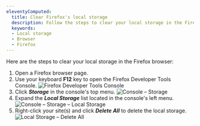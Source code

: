 ```yaml
---
eleventyComputed:
  title: Clear Firefox's local storage
  description: Follow the steps to clear your local storage in the Firefox browser.
  keywords:
  - Local storage
  - Browser
  - Firefox
---
```

Here are the steps to clear your local storage in the Firefox browser:

1. Open a Firefox browser page.
1. Use your keyboard **F12** key to open the Firefox Developer Tools Console.
![Firefox Developer Tools Console](https://cdnweb.devolutions.net/docs/docs_en_kb_KB4865.png)
1. Click ***Storage*** in the console's top menu.
![Console – Storage](https://cdnweb.devolutions.net/docs/docs_en_kb_KB4866.png)
1. Expand the ***Local Storage*** list located in the console's left menu.
![Console – Storage – Local Storage](https://cdnweb.devolutions.net/docs/docs_en_kb_KB4867.png)
1. Right-click your site(s) and click ***Delete All*** to delete the local storage.
![Local Storage – Delete All](https://cdnweb.devolutions.net/docs/docs_en_kb_KB4868.png)

